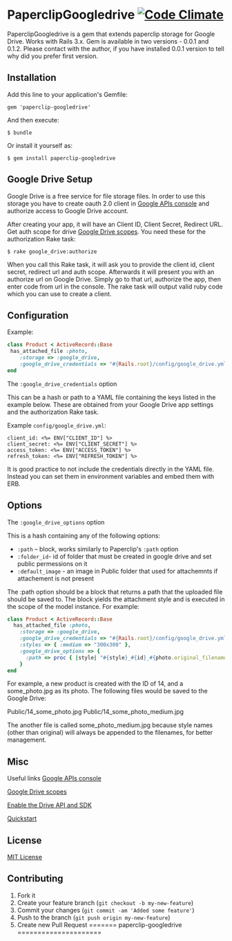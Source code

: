 # PaperclipGoogledrive [![Code Climate](https://codeclimate.com/badge.png)](https://codeclimate.com/github/evinsou/paperclip-googledrive)

PaperclipGoogledrive is a gem that extends paperclip storage for Google Drive. Works with Rails 3.x.
Gem is available in two versions - 0.0.1 and 0.1.2. Please contact with the author, if you have installed 
0.0.1 version to tell why did you prefer first version.
## Installation

Add this line to your application's Gemfile:

    gem 'paperclip-googledrive'

And then execute:

    $ bundle

Or install it yourself as:

    $ gem install paperclip-googledrive

## Google Drive Setup

Google Drive is a free service for file storage files. In order to use this storage you have to create oauth 2.0 client in [Google APIs console](https://code.google.com/apis/console/) and authorize access to Google Drive account.

After creating your app, it will have an Client ID, Client Secret, Redirect URL. Get auth scope for drive [Google Drive scopes](https://developers.google.com/drive/scopes). You need these for the authorization Rake task:
```
$ rake google_drive:authorize
```
When you call this Rake task, it will ask you to provide the client id, client secret, redirect url and auth scope. Afterwards it will present you with an authorize url on Google Drive. Simply go to that url, authorize the app, then enter code from url in the console. The rake task will output valid ruby code which you can use to create a client.

## Configuration

Example:
```ruby
class Product < ActiveRecord::Base
 has_attached_file :photo,
    :storage => :google_drive,
    :google_drive_credentials => "#{Rails.root}/config/google_drive.yml"
end
```
The `:google_drive_credentials` option

This can be a hash or path to a YAML file containing the keys listed in the example below. These are obtained from your Google Drive app settings and the authorization Rake task.

Example `config/google_drive.yml`:
```erb
client_id: <%= ENV["CLIENT_ID"] %>
client_secret: <%= ENV["CLIENT_SECRET"] %>
access_token: <%= ENV["ACCESS_TOKEN"] %>
refresh_token: <%= ENV["REFRESH_TOKEN"] %>
```
It is good practice to not include the credentials directly in the YAML file. Instead you can set them in environment variables and embed them with ERB.

## Options

The `:google_drive_options` option

This is a hash containing any of the following options:
 - `:path` – block, works similarly to Paperclip's `:path` option
 - `:folder_id`- id of folder that must be created in google drive and set public permessions on it
 - `:default_image` - an image in Public folder that used for attachemnts if attachement is not present

The :path option should be a block that returns a path that the uploaded file should be saved to. The block yields the attachment style and is executed in the scope of the model instance. For example:
```ruby
class Product < ActiveRecord::Base
  has_attached_file :photo,
    :storage => :google_drive,
    :google_drive_credentials => "#{Rails.root}/config/google_drive.yml",
    :styles => { :medium => "300x300" },
    :google_drive_options => {
      :path => proc { |style| "#{style}_#{id}_#{photo.original_filename}" }
    }
end
```
For example, a new product is created with the ID of 14, and a some_photo.jpg as its photo. The following files would be saved to the Google Drive:

Public/14_some_photo.jpg
Public/14_some_photo_medium.jpg

The another file is called some_photo_medium.jpg because style names (other than original) will always be appended to the filenames, for better management.

## Misc

Useful links
[Google APIs console](https://code.google.com/apis/console/)

[Google Drive scopes](https://developers.google.com/drive/scopes)

[Enable the Drive API and SDK](https://developers.google.com/drive/enable-sdk)

[Quickstart](https://developers.google.com/drive/quickstart-ruby#step_1_enable_the_drive_api)

## License

[MIT License](https://github.com/evinsou/paperclip-googledrive/blob/master/LICENSE)

## Contributing

1. Fork it
2. Create your feature branch (`git checkout -b my-new-feature`)
3. Commit your changes (`git commit -am 'Added some feature'`)
4. Push to the branch (`git push origin my-new-feature`)
5. Create new Pull Request
=======
paperclip-googledrive
=====================

